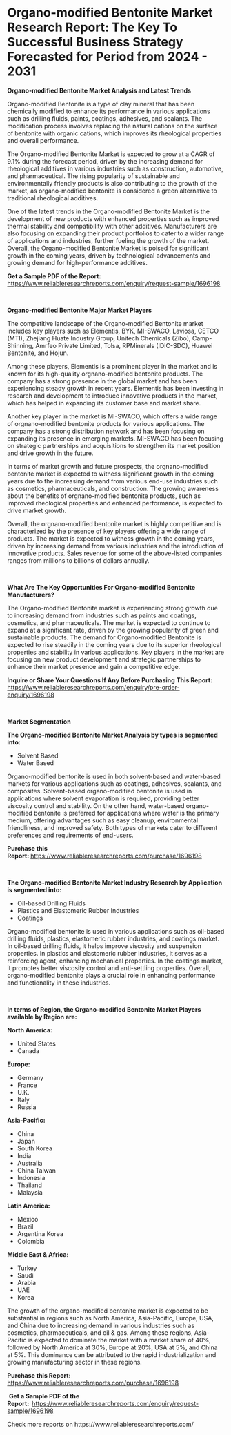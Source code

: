 <p><h1>Organo-modified Bentonite Market Research Report: The Key To Successful Business Strategy Forecasted for Period from 2024 - 2031</h1></p><p><strong>Organo-modified Bentonite Market Analysis and Latest Trends</strong></p>
<p><p>Organo-modified Bentonite is a type of clay mineral that has been chemically modified to enhance its performance in various applications such as drilling fluids, paints, coatings, adhesives, and sealants. The modification process involves replacing the natural cations on the surface of bentonite with organic cations, which improves its rheological properties and overall performance.</p><p>The Organo-modified Bentonite Market is expected to grow at a CAGR of 9.1% during the forecast period, driven by the increasing demand for rheological additives in various industries such as construction, automotive, and pharmaceutical. The rising popularity of sustainable and environmentally friendly products is also contributing to the growth of the market, as organo-modified bentonite is considered a green alternative to traditional rheological additives.</p><p>One of the latest trends in the Organo-modified Bentonite Market is the development of new products with enhanced properties such as improved thermal stability and compatibility with other additives. Manufacturers are also focusing on expanding their product portfolios to cater to a wider range of applications and industries, further fueling the growth of the market. Overall, the Organo-modified Bentonite Market is poised for significant growth in the coming years, driven by technological advancements and growing demand for high-performance additives.</p></p>
<p><strong>Get a Sample PDF of the Report:&nbsp;</strong> <a href="https://www.reliableresearchreports.com/enquiry/request-sample/1696198">https://www.reliableresearchreports.com/enquiry/request-sample/1696198</a></p>
<p>&nbsp;</p>
<p><strong>Organo-modified Bentonite Major Market Players</strong></p>
<p><p>The competitive landscape of the Organo-modified Bentonite market includes key players such as Elementis, BYK, MI-SWACO, Laviosa, CETCO (MTI), Zhejiang Huate Industry Group, Unitech Chemicals (Zibo), Camp-Shinning, Amrfeo Private Limited, Tolsa, RPMinerals (IDIC-SDC), Huawei Bentonite, and Hojun. </p><p>Among these players, Elementis is a prominent player in the market and is known for its high-quality orgnano-modified bentonite products. The company has a strong presence in the global market and has been experiencing steady growth in recent years. Elementis has been investing in research and development to introduce innovative products in the market, which has helped in expanding its customer base and market share.</p><p>Another key player in the market is MI-SWACO, which offers a wide range of orgnano-modified bentonite products for various applications. The company has a strong distribution network and has been focusing on expanding its presence in emerging markets. MI-SWACO has been focusing on strategic partnerships and acquisitions to strengthen its market position and drive growth in the future.</p><p>In terms of market growth and future prospects, the orgnano-modified bentonite market is expected to witness significant growth in the coming years due to the increasing demand from various end-use industries such as cosmetics, pharmaceuticals, and construction. The growing awareness about the benefits of orgnano-modified bentonite products, such as improved rheological properties and enhanced performance, is expected to drive market growth.</p><p>Overall, the orgnano-modified bentonite market is highly competitive and is characterized by the presence of key players offering a wide range of products. The market is expected to witness growth in the coming years, driven by increasing demand from various industries and the introduction of innovative products. Sales revenue for some of the above-listed companies ranges from millions to billions of dollars annually.</p></p>
<p>&nbsp;</p>
<p><strong>What Are The Key Opportunities For Organo-modified Bentonite Manufacturers?</strong></p>
<p><p>The Organo-modified Bentonite market is experiencing strong growth due to increasing demand from industries such as paints and coatings, cosmetics, and pharmaceuticals. The market is expected to continue to expand at a significant rate, driven by the growing popularity of green and sustainable products. The demand for Organo-modified Bentonite is expected to rise steadily in the coming years due to its superior rheological properties and stability in various applications. Key players in the market are focusing on new product development and strategic partnerships to enhance their market presence and gain a competitive edge.</p></p>
<p><strong>Inquire or Share Your Questions If Any Before Purchasing This Report:</strong> <a href="https://www.reliableresearchreports.com/enquiry/pre-order-enquiry/1696198">https://www.reliableresearchreports.com/enquiry/pre-order-enquiry/1696198</a></p>
<p>&nbsp;</p>
<p><strong>Market Segmentation</strong></p>
<p><strong>The Organo-modified Bentonite Market Analysis by types is segmented into:</strong></p>
<p><ul><li>Solvent Based</li><li>Water Based</li></ul></p>
<p><p>Organo-modified bentonite is used in both solvent-based and water-based markets for various applications such as coatings, adhesives, sealants, and composites. Solvent-based organo-modified bentonite is used in applications where solvent evaporation is required, providing better viscosity control and stability. On the other hand, water-based organo-modified bentonite is preferred for applications where water is the primary medium, offering advantages such as easy cleanup, environmental friendliness, and improved safety. Both types of markets cater to different preferences and requirements of end-users.</p></p>
<p><strong>Purchase this Report:&nbsp;</strong><a href="https://www.reliableresearchreports.com/purchase/1696198">https://www.reliableresearchreports.com/purchase/1696198</a></p>
<p>&nbsp;</p>
<p><strong>The Organo-modified Bentonite Market Industry Research by Application is segmented into:</strong></p>
<p><ul><li>Oil-based Drilling Fluids</li><li>Plastics and Elastomeric Rubber Industries</li><li>Coatings</li></ul></p>
<p><p>Organo-modified bentonite is used in various applications such as oil-based drilling fluids, plastics, elastomeric rubber industries, and coatings market. In oil-based drilling fluids, it helps improve viscosity and suspension properties. In plastics and elastomeric rubber industries, it serves as a reinforcing agent, enhancing mechanical properties. In the coatings market, it promotes better viscosity control and anti-settling properties. Overall, organo-modified bentonite plays a crucial role in enhancing performance and functionality in these industries.</p></p>
<p>&nbsp;</p>
<p><strong>In terms of Region, the Organo-modified Bentonite Market Players available by Region are:</strong></p>
<p>
    <p> <strong> North America: </strong>
        <ul>
            <li>United States</li>
            <li>Canada</li>
        </ul>
        </p> 
    <p> <strong> Europe: </strong>
        <ul>
            <li>Germany</li>
            <li>France</li>
            <li>U.K.</li>
            <li>Italy</li>
            <li>Russia</li>
        </ul>
        </p> 
    <p> <strong> Asia-Pacific: </strong>
        <ul>
            <li>China</li>
            <li>Japan</li>
            <li>South Korea</li>
            <li>India</li>
            <li>Australia</li>
            <li>China Taiwan</li>
            <li>Indonesia</li>
            <li>Thailand</li>
            <li>Malaysia</li>
        </ul>
        </p> 
    <p> <strong> Latin America: </strong>
        <ul>
            <li>Mexico</li>
            <li>Brazil</li>
            <li>Argentina Korea</li>
            <li>Colombia</li>
        </ul>
        </p> 
    <p> <strong> Middle East & Africa: </strong>
        <ul>
            <li>Turkey</li>
            <li>Saudi</li>
            <li>Arabia</li>
            <li>UAE</li>
            <li>Korea</li>
        </ul>
    </p>
    </p>
<p><p>The growth of the organo-modified bentonite market is expected to be substantial in regions such as North America, Asia-Pacific, Europe, USA, and China due to increasing demand in various industries such as cosmetics, pharmaceuticals, and oil & gas. Among these regions, Asia-Pacific is expected to dominate the market with a market share of 40%, followed by North America at 30%, Europe at 20%, USA at 5%, and China at 5%. This dominance can be attributed to the rapid industrialization and growing manufacturing sector in these regions.</p></p>
<p><strong>Purchase this Report: </strong><a href="https://www.reliableresearchreports.com/purchase/1696198">https://www.reliableresearchreports.com/purchase/1696198</a></p>
<p>&nbsp;<strong>Get a Sample PDF of the Report:&nbsp;&nbsp;</strong><a href="https://www.reliableresearchreports.com/enquiry/request-sample/1696198">https://www.reliableresearchreports.com/enquiry/request-sample/1696198</a></p>
<p><strong></strong></p>
<p>Check more reports on https://www.reliableresearchreports.com/</p>